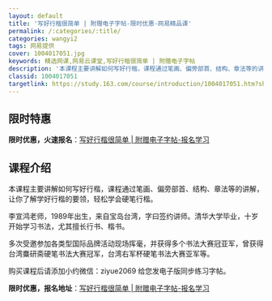 ```yaml
---
layout: default
title: '写好行楷很简单 | 附赠电子字帖-限时优惠-网易精品课'
permalink: /:categories/:title/
categories: wangyi2
tags: 网易提供
cover: 1004017051.jpg
keywords: 精选网课,网易云课堂,写好行楷很简单 | 附赠电子字帖
description: '本课程主要讲解如何写好行楷，课程通过笔画、偏旁部首、结构、章法等的讲解，让你了解学好行楷的要领，轻松学会硬笔行楷。李宣鸿'
classid: 1004017051
targetlink: https://study.163.com/course/introduction/1004017051.htm?share=1&shareId=1025206652&utm_campaign=share&utm_medium=iphoneShare&utm_source=&utm_u=1025206652
---
```


## 限时特惠

**限时优惠，火速报名**：[写好行楷很简单 | 附赠电子字帖-报名学习](https://study.163.com/course/introduction/1004017051.htm?share=1&shareId=1025206652&utm_campaign=share&utm_medium=iphoneShare&utm_source=&utm_u=1025206652)

## 课程介绍

本课程主要讲解如何写好行楷，课程通过笔画、偏旁部首、结构、章法等的讲解，让你了解学好行楷的要领，轻松学会硬笔行楷。



李宣鸿老师，1989年出生，来自宝岛台湾，字曰签约讲师。清华大学毕业，十岁开始学习书法，尤其擅长行书、楷书。



多次受邀参加各类型国际品牌活动现场挥毫，并获得多个书法大赛冠亚军，曾获得台湾麋研斋硬笔书法大赛冠军，台湾右军杯硬笔书法大赛亚军等。



购买课程后请添加小约微信：ziyue2069  给您发电子版同步练习字帖。

**限时优惠，报名地址**：[写好行楷很简单 | 附赠电子字帖-报名学习](https://study.163.com/course/introduction/1004017051.htm?share=1&shareId=1025206652&utm_campaign=share&utm_medium=iphoneShare&utm_source=&utm_u=1025206652)

